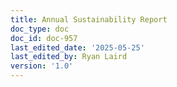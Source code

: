 ```yaml
---
title: Annual Sustainability Report
doc_type: doc
doc_id: doc-957
last_edited_date: '2025-05-25'
last_edited_by: Ryan Laird
version: '1.0'
---
```



